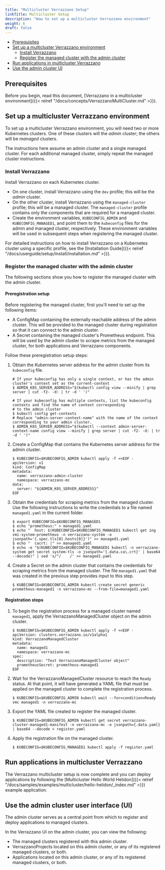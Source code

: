 ```yaml
---
title: "Multicluster Verrazzano Setup"
linkTitle: Multicluster Setup
description: "How to set up a multicluster Verrazzano environment"
weight: 6
draft: false
---
```


- [Prerequisites](#prerequisites)
- [Set up a multicluster Verrazzano environment](#set-up-a-multicluster-verrazzano-environment)
   - [Install Verrazzano](#install-verrazzano)
   - [Register the managed cluster with the admin cluster](#register-the-managed-cluster-with-the-admin-cluster)
- [Run applications in multicluster Verrazzano](#run-applications-in-multicluster-verrazzano)
- [Use the admin cluster UI](#use-the-admin-cluster-user-interface-ui)

## Prerequisites

Before you begin, read this document, [Verrazzano in a multicluster environment]({{< relref "/docs/concepts/VerrazzanoMultiCluster.md" >}}).

## Set up a multicluster Verrazzano environment

To set up a multicluster Verrazzano environment, you will need two or more Kubernetes clusters. One of these clusters
will the *admin* cluster; the others will be *managed* clusters.

The instructions here assume an admin cluster and a single managed cluster. For each additional managed
cluster, simply repeat the managed cluster instructions.

### Install Verrazzano

Install Verrazzano on each Kubernetes cluster.

- On one cluster, install Verrazzano using the `dev` profile; this will be the *admin* cluster.
- On the other cluster, install Verrazzano using the `managed-cluster` profile; this will be a
  managed cluster. The `managed-cluster` profile contains only the components that are required for a managed cluster.
- Create the environment variables, `KUBECONFIG_ADMIN` and `KUBECONFIG_MANAGED1`, and point them to the `kubeconfig`
  files for the admin and managed cluster, respectively. These environment variables will be used in subsequent steps
  when registering the managed cluster.

For detailed instructions on how to install Verrazzano on a Kubernetes cluster using a specific profile, see the
[Installation Guide]({{< relref "/docs/userguide/setup/install/installation.md" >}}).

### Register the managed cluster with the admin cluster

The following sections show you how to register the managed cluster with the admin cluster.

#### Preregistration setup

Before registering the managed cluster, first you'll need to set up the following items:
- A ConfigMap containing the externally reachable address of the admin cluster. This will be provided to the managed
  cluster during registration so that it can connect to the admin cluster.
- A Secret containing the managed cluster's Prometheus endpoint. This will be used by the admin cluster to scrape
  metrics from the managed cluster, for both applications and Verrazzano components.

Follow these preregistration setup steps:

1. Obtain the Kubernetes server address for the admin cluster from its `kubeconfig` file.
    ```
    # If your kubeconfig has only a single context, or has the admin cluster's context set as the current-context
    $ ADMIN_K8S_SERVER_ADDRESS="$(kubectl config view --minify | grep server | cut -f2- -d: | tr -d ' ')"

    # If your kubeconfig has multiple contexts, list the kubeconfig contexts and find the name of context corresponding
    # to the admin cluster
    $ kubectl config get-contexts
    # Replace "admin-server-context-name" with the name of the context corresponding to your admin cluster.
    $ ADMIN_K8S_SERVER_ADDRESS="$(kubectl --context admin-server-context-name config view --minify | grep server | cut -f2- -d: | tr -d ' ')"
    ```

1. Create a ConfigMap that contains the Kubernetes server address for the admin cluster.
    ```
    $ KUBECONFIG=$KUBECONFIG_ADMIN kubectl apply -f <<EOF -
    apiVersion: v1
    kind: ConfigMap
    metadata:
      name: verrazzano-admin-cluster
      namespace: verrazzano-mc
    data:
      server: "${ADMIN_K8S_SERVER_ADDRESS}"
    EOF
    ```

1. Obtain the credentials for scraping metrics from the managed cluster.  Use the following instructions to write the credentials to a file named `managed1.yaml` in the current folder.
   ```
   $ export KUBECONFIG=$KUBECONFIG_MANAGED1
   $ echo "prometheus:" > managed1.yaml
   $ echo "  host: $(KUBECONFIG=$KUBECONFIG_MANAGED1 kubectl get ing vmi-system-prometheus -n verrazzano-system -o jsonpath='{.spec.tls[0].hosts[0]}')" >> managed1.yaml
   $ echo "  cacrt: |" >> managed1.yaml
   $ echo -e "$(KUBECONFIG=$KUBECONFIG_MANAGED1 kubectl -n verrazzano-system get secret system-tls -o jsonpath='{.data.ca\.crt}' | base64 --decode)" | sed 's/^/    /' >> managed1.yaml
   ```

1. Create a Secret on the admin cluster that contains the credentials for scraping metrics from the managed cluster.
   The file `managed1.yaml` that was created in the previous step provides input to this step.
   ```
   $ KUBECONFIG=$KUBECONFIG_ADMIN kubectl create secret generic prometheus-managed1 -n verrazzano-mc --from-file=managed1.yaml
   ```

#### Registration steps
1. To begin the registration process for a managed cluster named `managed1`, apply the VerrazzanoManagedCluster object on the admin cluster.
   ```
   $ KUBECONFIG=$KUBECONFIG_ADMIN kubectl apply -f <<EOF -
   apiVersion: clusters.verrazzano.io/v1alpha1
   kind: VerrazzanoManagedCluster
   metadata:
     name: managed1
     namespace: verrazzano-mc
   spec:
     description: "Test VerrazzanoManagedCluster object"
     prometheusSecret: prometheus-managed1
   EOF
   ```
1. Wait for the VerrazzanoManagedCluster resource to reach the `Ready` status. At that point, it will have generated a YAML
   file that must be applied on the managed cluster to complete the registration process.
   ```
   $ KUBECONFIG=$KUBECONFIG_ADMIN kubectl wait --for=condition=Ready vmc managed1 -n verrazzano-mc
   ```
1. Export the YAML file created to register the managed cluster.
   ```
   $ KUBECONFIG=$KUBECONFIG_ADMIN kubectl get secret verrazzano-cluster-managed1-manifest -n verrazzano-mc -o jsonpath={.data.yaml} | base64 --decode > register.yaml
   ```

1. Apply the registration file on the managed cluster.
   ```
   $ KUBECONFIG=$KUBECONFIG_MANAGED1 kubectl apply -f register.yaml
   ```

## Run applications in multicluster Verrazzano

The Verrazzano multicluster setup is now complete and you can deploy applications by following the [Multicluster Hello World Helidon]({{< relref "/docs/samples/examples/multicluster/hello-helidon/_index.md" >}}) example application.

## Use the admin cluster user interface (UI)

The admin cluster serves as a central point from which to register and deploy applications to managed clusters.

In the Verrazzano UI on the admin cluster, you can view the following:

- The managed clusters registered with this admin cluster.
- VerrazzanoProjects located on this admin cluster, or any of its registered managed clusters, or both.
- Applications located on this admin cluster, or any of its registered managed clusters, or both.
